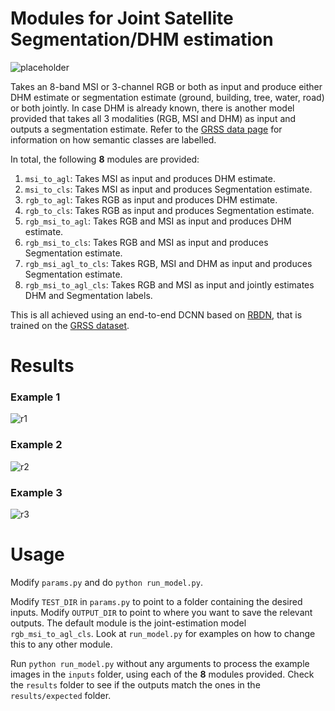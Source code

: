# Modules for Joint Satellite Segmentation/DHM estimation

![placeholder](https://obj.umiacs.umd.edu/deploy-core3d/software/joint_seg_dhm/placeholders/placeholder.png)

Takes an 8-band MSI or 3-channel RGB or both as input and produce either DHM estimate or
segmentation estimate (ground, building, tree, water, road) or both jointly. In case DHM is
already known, there is another model provided that takes all 3 modalities (RGB, MSI and DHM)
as input and outputs a segmentation estimate. Refer to the [GRSS data page](https://github.com/pubgeo/dfc2019/tree/master/data#classification-labels) for information on how semantic classes are labelled.

In total, the following **8** modules are provided:
1. `msi_to_agl`: Takes MSI as input and produces DHM estimate.
2. `msi_to_cls`: Takes MSI as input and produces Segmentation estimate.
3. `rgb_to_agl`: Takes RGB as input and produces DHM estimate.
4. `rgb_to_cls`: Takes RGB as input and produces Segmentation estimate.
5. `rgb_msi_to_agl`: Takes RGB and MSI as input and produces DHM estimate.
6. `rgb_msi_to_cls`: Takes RGB and MSI as input and produces Segmentation estimate.
7. `rgb_msi_agl_to_cls`: Takes RGB, MSI and DHM as input and produces Segmentation estimate.
8. `rgb_msi_to_agl_cls`: Takes RGB and MSI as input and jointly estimates DHM and Segmentation labels.

This is all achieved using an end-to-end DCNN based on [RBDN](https://github.com/venkai/RBDN), that is trained on the [GRSS dataset](https://github.com/pubgeo/dfc2019/tree/master/data).

# Results

### Example 1
![r1](https://obj.umiacs.umd.edu/deploy-core3d/software/joint_seg_dhm/placeholders/r1.png)

### Example 2
![r2](https://obj.umiacs.umd.edu/deploy-core3d/software/joint_seg_dhm/placeholders/r2.png)

### Example 3
![r3](https://obj.umiacs.umd.edu/deploy-core3d/software/joint_seg_dhm/placeholders/r3.png)


# Usage
Modify `params.py` and do `python run_model.py`. 

Modify `TEST_DIR` in `params.py` to point to a folder containing the desired inputs.
Modify `OUTPUT_DIR` to point to where you want to save the relevant outputs.
The default module is the joint-estimation model `rgb_msi_to_agl_cls`. Look at `run_model.py`
for examples on how to change this to any other module.

Run `python run_model.py` without any arguments to process the example images in the `inputs` folder,
using each of the **8** modules provided. Check the `results` folder to see if the outputs match the
ones in the `results/expected` folder.


